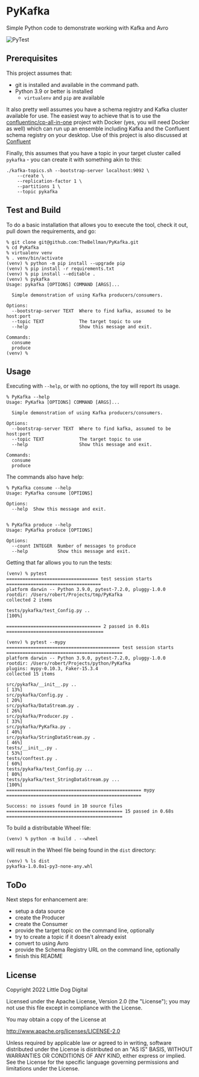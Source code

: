 # PyKafka
Simple Python code to demonstrate working with Kafka and Avro

![PyTest](https://github.com/TheBellman/PyKafka/workflows/PyTest/badge.svg?branch=main)


## Prerequisites
This project assumes that:

- git is installed and available in the command path.
- Python 3.9 or better is installed
  - `virtualenv` and `pip` are available

It also pretty well assumes you have a schema registry and Kafka cluster available for use. The easiest way to achieve that is to use the [confluentinc/cp-all-in-one](https://github.com/confluentinc/cp-all-in-one) project with Docker (yes, you will need Docker as well) which can run up an ensemble including Kafka and the Confluent schema registry on your desktop. Use of this project is also discussed at [Confluent](https://docs.confluent.io/platform/current/tutorials/build-your-own-demos.html)

Finally, this assumes that you have a topic in your target cluster called `pykafka` - you can create it with something akin to this:

```shell
./kafka-topics.sh --bootstrap-server localhost:9092 \
    --create \
    --replication-factor 1 \
    --partitions 1 \ 
    --topic pykafka
```

## Test and Build
To do a basic installation that allows you to execute the tool, check it out, pull down the requirements, and go:

```shell
% git clone git@github.com:TheBellman/PyKafka.git
% cd PyKafka
% virtualenv venv
% . venv/bin/activate
(venv) % python -m pip install --upgrade pip
(venv) % pip install -r requirements.txt
(venv) % pip install --editable .
(venv) % pykafka
Usage: pykafka [OPTIONS] COMMAND [ARGS]...

  Simple demonstration of using Kafka producers/consumers.

Options:
  --bootstrap-server TEXT  Where to find kafka, assumed to be host:port
  --topic TEXT             The target topic to use
  --help                   Show this message and exit.

Commands:
  consume
  produce
(venv) %
```

## Usage
Executing with `--help`, or with no options, the toy will report its usage.

```shell
% PyKafka --help
Usage: PyKafka [OPTIONS] COMMAND [ARGS]...

  Simple demonstration of using Kafka producers/consumers.

Options:
  --bootstrap-server TEXT  Where to find kafka, assumed to be host:port
  --topic TEXT             The target topic to use
  --help                   Show this message and exit.

Commands:
  consume
  produce
```

The commands also have help:
```shell
% PyKafka consume --help
Usage: PyKafka consume [OPTIONS]

Options:
  --help  Show this message and exit.


% PyKafka produce --help
Usage: PyKafka produce [OPTIONS]

Options:
  --count INTEGER  Number of messages to produce
  --help           Show this message and exit.
```

Getting that far allows you to run the tests:

```shell
(venv) % pytest
================================== test session starts ===================================
platform darwin -- Python 3.9.0, pytest-7.2.0, pluggy-1.0.0
rootdir: /Users/robert/Projects/tmp/PyKafka
collected 2 items                                                                        

tests/pykafka/test_Config.py ..                                                    [100%]

=================================== 2 passed in 0.01s ====================================

(venv) % pytest --mypy          
========================================== test session starts ===========================================
platform darwin -- Python 3.9.0, pytest-7.2.0, pluggy-1.0.0
rootdir: /Users/robert/Projects/python/PyKafka
plugins: mypy-0.10.3, Faker-15.3.4
collected 15 items                                                                                       

src/pykafka/__init__.py ..                                                                         [ 13%]
src/pykafka/Config.py .                                                                            [ 20%]
src/pykafka/DataStream.py .                                                                        [ 26%]
src/pykafka/Producer.py .                                                                          [ 33%]
src/pykafka/PyKafka.py .                                                                           [ 40%]
src/pykafka/StringDataStream.py .                                                                  [ 46%]
tests/__init__.py .                                                                                [ 53%]
tests/conftest.py .                                                                                [ 60%]
tests/pykafka/test_Config.py ...                                                                   [ 80%]
tests/pykafka/test_StringDataStream.py ...                                                         [100%]
================================================== mypy ==================================================

Success: no issues found in 10 source files
=========================================== 15 passed in 0.68s ===========================================
```

To build a distributable Wheel file:

```shell
(venv) % python -m build . --wheel
```

will result in the Wheel file being found in the `dist` directory:

```shell
(venv) % ls dist
pykafka-1.0.0a1-py3-none-any.whl
```

## ToDo
Next steps for enhancement are:

- setup a data source
- create the Producer
- create the Consumer
- provide the target topic on the command line, optionally
- try to create a topic if it doesn't already exist
- convert to using Avro
- provide the Schema Registry URL on the command line, optionally
- finish this README

## License

Copyright 2022 Little Dog Digital

Licensed under the Apache License, Version 2.0 (the "License"); you may not use this file except in compliance with the License.

You may obtain a copy of the License at

http://www.apache.org/licenses/LICENSE-2.0

Unless required by applicable law or agreed to in writing, software distributed under the License is distributed on an "AS IS" BASIS, WITHOUT WARRANTIES OR CONDITIONS OF ANY KIND, either express or implied. See the License for the specific language governing permissions and limitations under the License.
